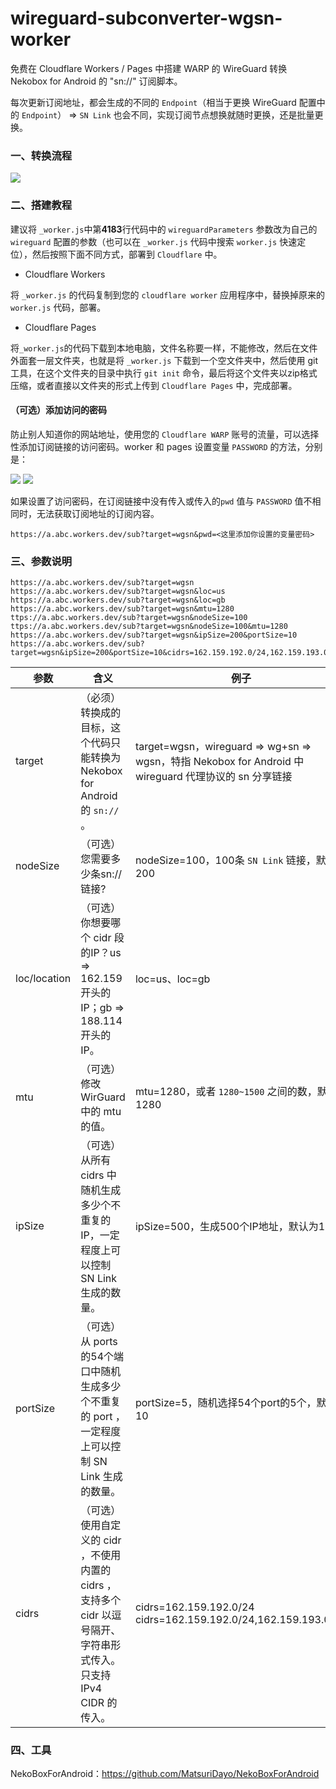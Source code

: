 # wireguard-subconverter-wgsn-worker

免费在 Cloudflare Workers / Pages 中搭建 WARP 的 WireGuard 转换 Nekobox for Android 的 "sn://" 订阅脚本。

每次更新订阅地址，都会生成的不同的 `Endpoint`（相当于更换 WireGuard 配置中的 `Endpoint`） => `SN Link` 也会不同，实现订阅节点想换就随时更换，还是批量更换。



### 一、转换流程

<img src="images\图1.png" />

### 二、搭建教程

建议将 `_worker.js`中第**4183**行代码中的 `wireguardParameters` 参数改为自己的 `wireguard` 配置的参数（也可以在 `_worker.js` 代码中搜索 `worker.js` 快速定位），然后按照下面不同方式，部署到 `Cloudflare` 中。

- Cloudflare Workers

将 `_worker.js` 的代码复制到您的 `cloudflare worker` 应用程序中，替换掉原来的 `worker.js` 代码，部署。

- Cloudflare Pages

将`_worker.js`的代码下载到本地电脑，文件名称要一样，不能修改，然后在文件外面套一层文件夹，也就是将 `_worker.js` 下载到一个空文件夹中，然后使用 git 工具，在这个文件夹的目录中执行 `git init` 命令，最后将这个文件夹以zip格式压缩，或者直接以文件夹的形式上传到 `Cloudflare Pages` 中，完成部署。

#### （可选）添加访问的密码

防止别人知道你的网站地址，使用您的 `Cloudflare WARP` 账号的流量，可以选择性添加订阅链接的访问密码。worker 和 pages 设置变量 `PASSWORD` 的方法，分别是：

<img src="images\图2.png" />

<img src="images\图3.png" />

如果设置了访问密码，在订阅链接中没有传入或传入的`pwd` 值与  `PASSWORD` 值不相同时，无法获取订阅地址的订阅内容。
```
https://a.abc.workers.dev/sub?target=wgsn&pwd=<这里添加你设置的变量密码>
```

### 三、参数说明

```
https://a.abc.workers.dev/sub?target=wgsn
https://a.abc.workers.dev/sub?target=wgsn&loc=us
https://a.abc.workers.dev/sub?target=wgsn&loc=gb
https://a.abc.workers.dev/sub?target=wgsn&mtu=1280
ttps://a.abc.workers.dev/sub?target=wgsn&nodeSize=100
ttps://a.abc.workers.dev/sub?target=wgsn&nodeSize=100&mtu=1280
https://a.abc.workers.dev/sub?target=wgsn&ipSize=200&portSize=10
https://a.abc.workers.dev/sub?target=wgsn&ipSize=200&portSize=10&cidrs=162.159.192.0/24,162.159.193.0/24
```

| 参数         | 含义                                                         | 例子                                                         |
| ------------ | ------------------------------------------------------------ | ------------------------------------------------------------ |
| target       | （必须）转换成的目标，这个代码只能转换为Nekobox for Android 的 `sn://` 。 | target=wgsn，wireguard => wg+sn => wgsn，特指 Nekobox for Android 中 wireguard 代理协议的 sn 分享链接 |
| nodeSize     | （可选）您需要多少条sn://链接?                               | nodeSize=100，100条 `SN Link` 链接，默认为200                |
| loc/location | （可选）你想要哪个 cidr 段的IP？us => 162.159开头的IP；gb => 188.114开头的IP。 | loc=us、loc=gb                                               |
| mtu          | （可选）修改 WirGuard 中的 mtu 的值。                        | mtu=1280，或者 `1280~1500` 之间的数，默认1280                |
| ipSize       | （可选）从所有 cidrs 中随机生成多少个不重复的IP，一定程度上可以控制 SN Link 生成的数量。 | ipSize=500，生成500个IP地址，默认为1000                      |
| portSize     | （可选）从 ports 的54个端口中随机生成多少个不重复的 port ，一定程度上可以控制 SN Link 生成的数量。 | portSize=5，随机选择54个port的5个，默认为10                  |
| cidrs        | （可选）使用自定义的 cidr ，不使用内置的 cidrs ，支持多个 cidr 以逗号隔开、字符串形式传入。只支持 IPv4 CIDR 的传入。 | cidrs=162.159.192.0/24<br>cidrs=162.159.192.0/24,162.159.193.0/24 |

### 四、工具

NekoBoxForAndroid：https://github.com/MatsuriDayo/NekoBoxForAndroid
